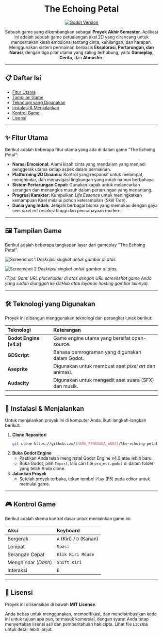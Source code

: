 <div align="center">

# The Echoing Petal

[![Godot Version](https://skillicons.dev/icons?i=godot)](https://godotengine.org)

Sebuah game yang dikembangkan sebagai **Proyek Akhir Semester**. Aplikasi ini adalah sebuah game petualangan aksi 2D yang dirancang untuk menceritakan kisah emosional tentang cinta, kehilangan, dan harapan. Menggunakan sistem permainan berbasis **Eksplorasi, Pertarungan, dan Narasi**, dengan tiga pilar utama yang saling terhubung, yaitu **Gameplay**, **Cerita**, dan **Atmosfer**.

</div>

---

## 📋 Daftar Isi

- [Fitur Utama](#-fitur-utama)
- [Tampilan Game](#-tampilan-game)
- [Teknologi yang Digunakan](#-teknologi-yang-digunakan)
- [Instalasi & Menjalankan](#-instalasi--menjalankan)
- [Kontrol Game](#-kontrol-game)
- [Lisensi](#-lisensi)

---

## ✨ Fitur Utama

Berikut adalah beberapa fitur utama yang ada di dalam game "The Echoing Petal":

-   **Narasi Emosional:** Alami kisah cinta yang mendalam yang menjadi penggerak utama setiap aspek dalam permainan.
-   **Platforming 2D Dinamis:** Kontrol yang responsif untuk melompat, menghindar, dan menavigasi lingkungan yang indah namun berbahaya.
-   **Sistem Pertarungan Cepat:** Gunakan kapak untuk melancarkan serangan dan menangkis musuh dalam pertarungan yang menantang.
-   **Progresi Karakter:** Kumpulkan *Life Essence* untuk meningkatkan kemampuan Kael melalui pohon keterampilan (*Skill Tree*).
-   **Dunia yang Indah:** Jelajahi berbagai bioma yang memukau dengan gaya seni *pixel art* resolusi tinggi dan pencahayaan modern.

---

## 🖼️ Tampilan Game

Berikut adalah beberapa tangkapan layar dari gameplay "The Echoing Petal".

![Screenshot 1](https://via.placeholder.com/800x450.png?text=Screenshot+Pertarungan)
*Deskripsi singkat untuk gambar di atas.*

![Screenshot 2](https://via.placeholder.com/800x450.png?text=Screenshot+Eksplorasi)
*Deskripsi singkat untuk gambar di atas.*

*(Tips: Ganti URL placeholder di atas dengan URL screenshot game Anda yang sudah diunggah ke GitHub atau layanan hosting gambar lainnya).*

---

## 🛠️ Teknologi yang Digunakan

Proyek ini dibangun menggunakan teknologi dan perangkat lunak berikut:

| Teknologi | Keterangan |
| :--- | :--- |
| **Godot Engine (v4.x)** | Game engine utama yang bersifat open-source. |
| **GDScript** | Bahasa pemrograman yang digunakan dalam Godot. |
| **Aseprite** | Digunakan untuk membuat aset *pixel art* dan animasi. |
| **Audacity** | Digunakan untuk mengedit aset suara (SFX) dan musik. |

---

## 🚀 Instalasi & Menjalankan

Untuk menjalankan proyek ini di komputer Anda, ikuti langkah-langkah berikut:

1.  **Clone Repositori**
    ```sh
    git clone https://github.com/[NAMA_PENGGUNA_ANDA]/the-echoing-petal.git
    ```
2.  **Buka Godot Engine**
    -   Pastikan Anda telah menginstal Godot Engine v4.0 atau lebih baru.
    -   Buka Godot, pilih `Import`, lalu cari file `project.godot` di dalam folder yang telah Anda clone.
3.  **Jalankan Proyek**
    -   Setelah proyek terbuka, tekan tombol `Play` (F5) pada editor untuk memulai game.

---

## 🎮 Kontrol Game

Berikut adalah skema kontrol dasar untuk memainkan game ini:

| Aksi | Keyboard |
| :--- | :--- |
| Bergerak | `A` (Kiri) / `D` (Kanan) |
| Lompat | `Spasi` |
| Serangan Cepat | `Klik Kiri Mouse` |
| Menghindar (*Dash*) | `Shift Kiri` |
| Interaksi | `E` |

---

## 📄 Lisensi

Proyek ini dilisensikan di bawah **MIT License**.

Anda bebas untuk menggunakan, memodifikasi, dan mendistribusikan kode ini untuk tujuan apa pun, termasuk komersial, dengan syarat Anda tetap menyertakan lisensi asli dan pemberitahuan hak cipta. Lihat file `LICENSE` untuk detail lebih lanjut.
